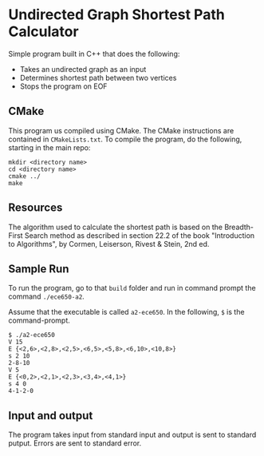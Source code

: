 # Undirected Graph Shortest Path Calculator

Simple program built in C++ that does the following:
* Takes an undirected graph as an input
* Determines shortest path between two vertices
* Stops the program on EOF

## CMake

This program us compiled using CMake. The CMake instructions are contained in `CMakeLists.txt`. To compile the program, do the following, starting in the main repo:
``` 
mkdir <directory name>
cd <directory name>
cmake ../
make
```

## Resources

The algorithm used to calculate the shortest path is based on the Breadth-First Search method as described in section 22.2 of the book "Introduction to Algorithms", by Cormen, Leiserson, Rivest & Stein, 2nd ed.

## Sample Run

To run the program, go to that `build` folder and run in command prompt the command `./ece650-a2`. 

Assume that the executable is called `a2-ece650`. In the following, `$` is the command-prompt.

```
$ ./a2-ece650
V 15
E {<2,6>,<2,8>,<2,5>,<6,5>,<5,8>,<6,10>,<10,8>}
s 2 10
2-8-10
V 5
E {<0,2>,<2,1>,<2,3>,<3,4>,<4,1>}
s 4 0
4-1-2-0
```

## Input and output
The program takes input from standard input and output is sent to standard putput. Errors are sent to standard error.


